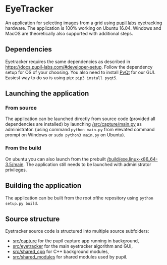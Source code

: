 # EyeTracker

An application for selecting  images from a grid using [pupil labs](https://pupil-labs.com/) eyetracking hardware.
The application is 100% working on Ubuntu 16.04. Windows and MacOS are theoretically also supported with additional steps.

## Dependencies

Eyetracker requires the same dependencies as described in https://docs.pupil-labs.com/#developer-setup. Follow the dependency setup for OS of your choosing. You also need to install [PyQt](5https://sourceforge.net/projects/pyqt/) for our GUI. Easiest way to do so is using pip:
```pip3 install pyqt5```.

## Launching the application

### From source

The application can be launched directly from source code (provided all dependencies are installed) by launching [/src/capture/main.py](../src/capture/main.py) as administrator. (using command ```python main.py``` from elevated command prompt on Windows or ```sudo python3 main.py``` on Ubuntu).

### From the build

On ubuntu you can also launch from the prebuilt [/build/exe.linux-x86_64-3.5/main](../build/exe.linux-x86_64-3.5/main). The application still needs to be launched with administrator privileges.

## Building the application

The application can be built from the root ofthe repository using ```python setup.py build```.

## Source structure

Eyetracker source code is structured into multiple source subfolders:
* [src/capture](../src/capture) for the pupil capture app running in background,
* [src/eyetracker](../src/exetracker) for the main eyetracker algorithm and GUI,
* [src/shared_cpp](../src/shared_cpp) for C++ background modules,
* [src/shared_modules](../src/shared_modules) for shared modules used by pupil.
